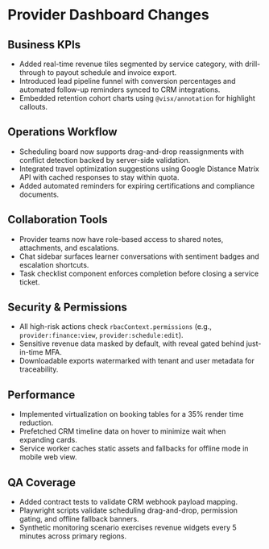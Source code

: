 # Provider Dashboard Changes

## Business KPIs
- Added real-time revenue tiles segmented by service category, with drill-through to payout schedule and invoice export.
- Introduced lead pipeline funnel with conversion percentages and automated follow-up reminders synced to CRM integrations.
- Embedded retention cohort charts using `@visx/annotation` for highlight callouts.

## Operations Workflow
- Scheduling board now supports drag-and-drop reassignments with conflict detection backed by server-side validation.
- Integrated travel optimization suggestions using Google Distance Matrix API with cached responses to stay within quota.
- Added automated reminders for expiring certifications and compliance documents.

## Collaboration Tools
- Provider teams now have role-based access to shared notes, attachments, and escalations.
- Chat sidebar surfaces learner conversations with sentiment badges and escalation shortcuts.
- Task checklist component enforces completion before closing a service ticket.

## Security & Permissions
- All high-risk actions check `rbacContext.permissions` (e.g., `provider:finance:view`, `provider:schedule:edit`).
- Sensitive revenue data masked by default, with reveal gated behind just-in-time MFA.
- Downloadable exports watermarked with tenant and user metadata for traceability.

## Performance
- Implemented virtualization on booking tables for a 35% render time reduction.
- Prefetched CRM timeline data on hover to minimize wait when expanding cards.
- Service worker caches static assets and fallbacks for offline mode in mobile web view.

## QA Coverage
- Added contract tests to validate CRM webhook payload mapping.
- Playwright scripts validate scheduling drag-and-drop, permission gating, and offline fallback banners.
- Synthetic monitoring scenario exercises revenue widgets every 5 minutes across primary regions.

